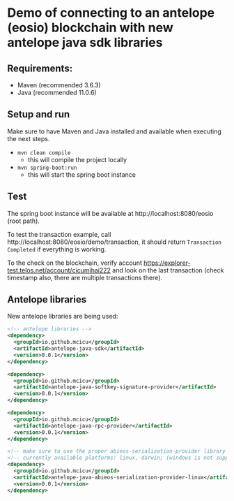 # Demo of connecting to an antelope (eosio) blockchain with new antelope java sdk libraries

## Requirements:
 - Maven (recommended 3.6.3)
 - Java (recommended 11.0.6)

## Setup and run

Make sure to have Maven and Java installed and available when executing the next steps.

- `mvn clean compile`
  - this will compile the project locally
- `mvn spring-boot:run`
  - this will start the spring boot instance

## Test

The spring boot instance will be available at http://localhost:8080/eosio (root path).

To test the transaction example, call http://localhost:8080/eosio/demo/transaction, it should return `Transaction Completed`
if everything is working.

To the check on the blockchain, verify account https://explorer-test.telos.net/account/cicumihai222 and look on the last transaction (check timestamp also, there are multiple transactions there).

## Antelope libraries

New antelope libraries are being used:

```xml
<!-- antelope libraries -->
<dependency>
  <groupId>io.github.mcicu</groupId>
  <artifactId>antelope-java-sdk</artifactId>
  <version>0.0.1</version>
</dependency>

<dependency>
  <groupId>io.github.mcicu</groupId>
  <artifactId>antelope-java-softkey-signature-provider</artifactId>
  <version>0.0.1</version>
</dependency>

<dependency>
  <groupId>io.github.mcicu</groupId>
  <artifactId>antelope-java-rpc-provider</artifactId>
  <version>0.0.1</version>
</dependency>

<!-- make sure to use the proper abieos-serialization-provider library for your platform -->
<!-- currently available platforms: linux, darwin; (windows is not supported so far)-->
<dependency>
  <groupId>io.github.mcicu</groupId>
  <artifactId>antelope-java-abieos-serialization-provider-linux</artifactId>
  <version>0.0.1</version>
</dependency>

```
